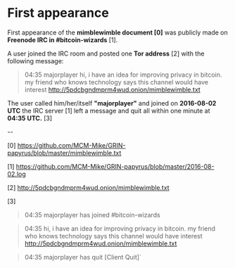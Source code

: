 # First appearance

First appearance of the **mimblewimble document [0]** was publicly made on **Freenode IRC in #bitcoin-wizards** [1].

A user joined the IRC room and posted one **Tor address** [2] with the following message: 

> 04:35 majorplayer hi, i have an idea for improving privacy in bitcoin. my friend who knows technology says this channel would have interest http://5pdcbgndmprm4wud.onion/mimblewimble.txt

The user called him/her/itself **"majorplayer"** and joined on **2016-08-02 UTC** the IRC server [1] left a message and quit 
all within one minute at **04:35 UTC.** [3] 




--

[0] https://github.com/MCM-Mike/GRIN-papyrus/blob/master/mimblewimble.txt

[1] https://github.com/MCM-Mike/GRIN-papyrus/blob/master/2016-08-02.log

[2] http://5pdcbgndmprm4wud.onion/mimblewimble.txt

[3] 

> 04:35 majorplayer has joined #bitcoin-wizards

> 04:35 <majorplayer> hi, i have an idea for improving privacy in bitcoin. my friend who knows technology says this channel would have interest http://5pdcbgndmprm4wud.onion/mimblewimble.txt

> 04:35 majorplayer has quit [Client Quit]`
